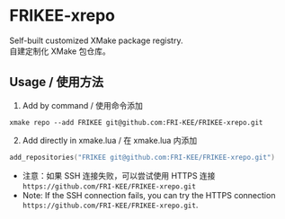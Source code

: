 # FRIKEE-xrepo

Self-built customized XMake package registry.  
自建定制化 XMake 包仓库。

## Usage / 使用方法

1. Add by command / 使用命令添加
```shell
xmake repo --add FRIKEE git@github.com:FRI-KEE/FRIKEE-xrepo.git
```

2. Add directly in xmake.lua / 在 xmake.lua 内添加
```lua
add_repositories("FRIKEE git@github.com:FRI-KEE/FRIKEE-xrepo.git")
```

- 注意：如果 SSH 连接失败，可以尝试使用 HTTPS 连接 `https://github.com/FRI-KEE/FRIKEE-xrepo.git`
- Note: If the SSH connection fails, you can try the HTTPS connection `https://github.com/FRI-KEE/FRIKEE-xrepo.git`.
